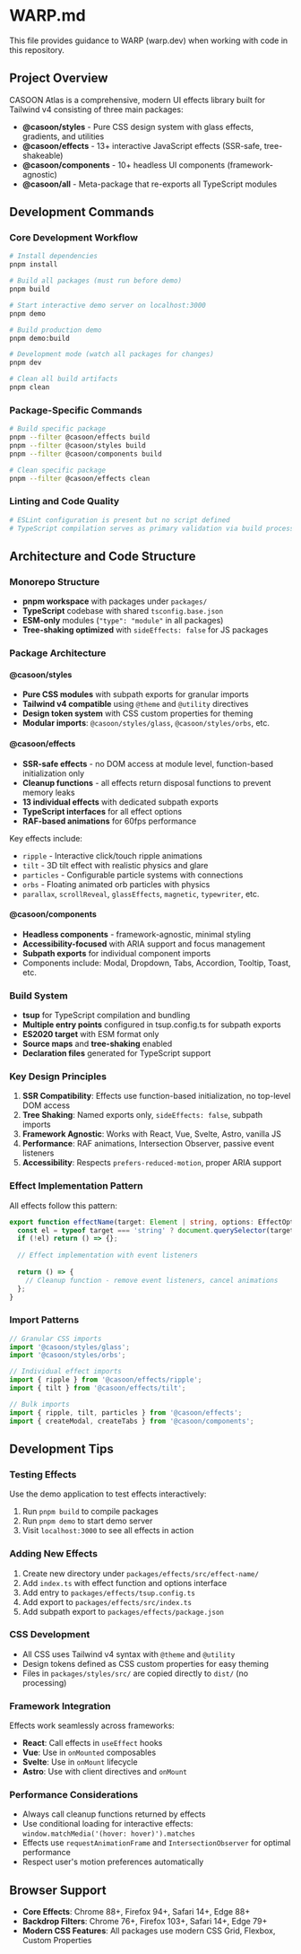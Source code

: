 # WARP.md

This file provides guidance to WARP (warp.dev) when working with code in this repository.

## Project Overview

CASOON Atlas is a comprehensive, modern UI effects library built for Tailwind v4 consisting of three main packages:

- **@casoon/styles** - Pure CSS design system with glass effects, gradients, and utilities
- **@casoon/effects** - 13+ interactive JavaScript effects (SSR-safe, tree-shakeable)
- **@casoon/components** - 10+ headless UI components (framework-agnostic)
- **@casoon/all** - Meta-package that re-exports all TypeScript modules

## Development Commands

### Core Development Workflow
```bash
# Install dependencies
pnpm install

# Build all packages (must run before demo)
pnpm build

# Start interactive demo server on localhost:3000
pnpm demo

# Build production demo
pnpm demo:build

# Development mode (watch all packages for changes)
pnpm dev

# Clean all build artifacts
pnpm clean
```

### Package-Specific Commands
```bash
# Build specific package
pnpm --filter @casoon/effects build
pnpm --filter @casoon/styles build
pnpm --filter @casoon/components build

# Clean specific package
pnpm --filter @casoon/effects clean
```

### Linting and Code Quality
```bash
# ESLint configuration is present but no script defined
# TypeScript compilation serves as primary validation via build process
```

## Architecture and Code Structure

### Monorepo Structure
- **pnpm workspace** with packages under `packages/`
- **TypeScript** codebase with shared `tsconfig.base.json`
- **ESM-only** modules (`"type": "module"` in all packages)
- **Tree-shaking optimized** with `sideEffects: false` for JS packages

### Package Architecture

#### @casoon/styles
- **Pure CSS modules** with subpath exports for granular imports
- **Tailwind v4 compatible** using `@theme` and `@utility` directives
- **Design token system** with CSS custom properties for theming
- **Modular imports**: `@casoon/styles/glass`, `@casoon/styles/orbs`, etc.

#### @casoon/effects
- **SSR-safe effects** - no DOM access at module level, function-based initialization only
- **Cleanup functions** - all effects return disposal functions to prevent memory leaks
- **13 individual effects** with dedicated subpath exports
- **TypeScript interfaces** for all effect options
- **RAF-based animations** for 60fps performance

Key effects include:
- `ripple` - Interactive click/touch ripple animations
- `tilt` - 3D tilt effect with realistic physics and glare
- `particles` - Configurable particle systems with connections
- `orbs` - Floating animated orb particles with physics
- `parallax`, `scrollReveal`, `glassEffects`, `magnetic`, `typewriter`, etc.

#### @casoon/components
- **Headless components** - framework-agnostic, minimal styling
- **Accessibility-focused** with ARIA support and focus management
- **Subpath exports** for individual component imports
- Components include: Modal, Dropdown, Tabs, Accordion, Tooltip, Toast, etc.

### Build System
- **tsup** for TypeScript compilation and bundling
- **Multiple entry points** configured in tsup.config.ts for subpath exports
- **ES2020 target** with ESM format only
- **Source maps** and **tree-shaking** enabled
- **Declaration files** generated for TypeScript support

### Key Design Principles

1. **SSR Compatibility**: Effects use function-based initialization, no top-level DOM access
2. **Tree Shaking**: Named exports only, `sideEffects: false`, subpath imports
3. **Framework Agnostic**: Works with React, Vue, Svelte, Astro, vanilla JS
4. **Performance**: RAF animations, Intersection Observer, passive event listeners
5. **Accessibility**: Respects `prefers-reduced-motion`, proper ARIA support

### Effect Implementation Pattern
All effects follow this pattern:
```typescript
export function effectName(target: Element | string, options: EffectOptions = {}) {
  const el = typeof target === 'string' ? document.querySelector(target) : target;
  if (!el) return () => {};
  
  // Effect implementation with event listeners
  
  return () => {
    // Cleanup function - remove event listeners, cancel animations
  };
}
```

### Import Patterns
```typescript
// Granular CSS imports
import '@casoon/styles/glass';
import '@casoon/styles/orbs';

// Individual effect imports
import { ripple } from '@casoon/effects/ripple';
import { tilt } from '@casoon/effects/tilt';

// Bulk imports
import { ripple, tilt, particles } from '@casoon/effects';
import { createModal, createTabs } from '@casoon/components';
```

## Development Tips

### Testing Effects
Use the demo application to test effects interactively:
1. Run `pnpm build` to compile packages
2. Run `pnpm demo` to start demo server
3. Visit `localhost:3000` to see all effects in action

### Adding New Effects
1. Create new directory under `packages/effects/src/effect-name/`
2. Add `index.ts` with effect function and options interface
3. Add entry to `packages/effects/tsup.config.ts`
4. Add export to `packages/effects/src/index.ts`
5. Add subpath export to `packages/effects/package.json`

### CSS Development
- All CSS uses Tailwind v4 syntax with `@theme` and `@utility`
- Design tokens defined as CSS custom properties for easy theming
- Files in `packages/styles/src/` are copied directly to `dist/` (no processing)

### Framework Integration
Effects work seamlessly across frameworks:
- **React**: Call effects in `useEffect` hooks
- **Vue**: Use in `onMounted` composables
- **Svelte**: Use in `onMount` lifecycle
- **Astro**: Use with client directives and `onMount`

### Performance Considerations
- Always call cleanup functions returned by effects
- Use conditional loading for interactive effects: `window.matchMedia('(hover: hover)').matches`
- Effects use `requestAnimationFrame` and `IntersectionObserver` for optimal performance
- Respect user's motion preferences automatically

## Browser Support
- **Core Effects**: Chrome 88+, Firefox 94+, Safari 14+, Edge 88+
- **Backdrop Filters**: Chrome 76+, Firefox 103+, Safari 14+, Edge 79+
- **Modern CSS Features**: All packages use modern CSS Grid, Flexbox, Custom Properties